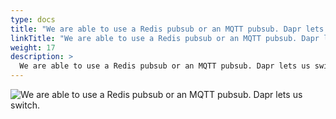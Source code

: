 ```yaml
---
type: docs
title: "We are able to use a Redis pubsub or an MQTT pubsub. Dapr lets us switch."
linkTitle: "We are able to use a Redis pubsub or an MQTT pubsub. Dapr lets us switch."
weight: 17
description: >
  We are able to use a Redis pubsub or an MQTT pubsub. Dapr lets us switch.
---
```


![We are able to use a Redis pubsub or an MQTT pubsub. Dapr lets us switch.](/images/bootcamp-slides/pact-dapr-demo/Slide17.PNG)
